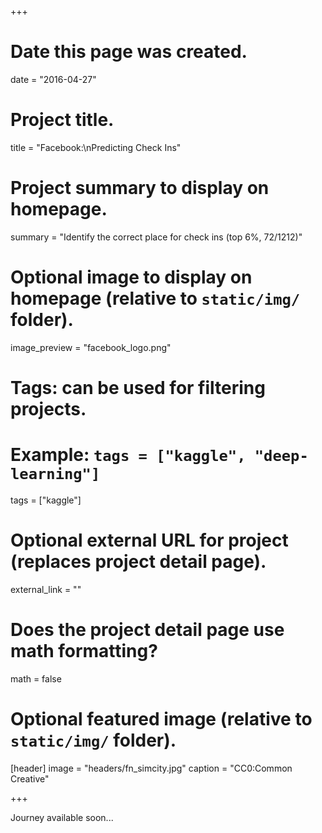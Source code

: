 +++
# Date this page was created.
date = "2016-04-27"

# Project title.
title = "Facebook:\nPredicting Check Ins"

# Project summary to display on homepage.
summary = "Identify the correct place for check ins (top 6%, 72/1212)"

# Optional image to display on homepage (relative to `static/img/` folder).
image_preview = "facebook_logo.png"

# Tags: can be used for filtering projects.
# Example: `tags = ["kaggle", "deep-learning"]`
tags = ["kaggle"]

# Optional external URL for project (replaces project detail page).
external_link = ""

# Does the project detail page use math formatting?
math = false

# Optional featured image (relative to `static/img/` folder).
[header]
image = "headers/fn_simcity.jpg"
caption = "CC0:Common Creative"

+++

Journey available soon...
